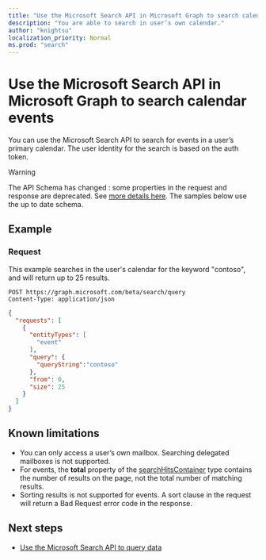 ```yaml
---
title: "Use the Microsoft Search API in Microsoft Graph to search calendar events"
description: "You are able to search in user’s own calendar."
author: "knightsu"
localization_priority: Normal
ms.prod: "search"
---
```


# Use the Microsoft Search API in Microsoft Graph to search calendar events

You can use the Microsoft Search API to search for events in a user’s primary calendar. The user identity for the search is based on the auth token.

>[!WARNING]
>The API Schema has changed : some properties in the request and response are deprecated. See [more details here](/graph/api/resources/search-api-overview?preserve-view=true#schema-change-deprecation-warning). The samples below use the up to date schema.

## Example

### Request

This example searches in the user's calendar for the keyword "contoso", and will return up to 25 results.

```HTTP
POST https://graph.microsoft.com/beta/search/query
Content-Type: application/json
```

```json
{
  "requests": [
    {
      "entityTypes": [
        "event"
      ],
      "query": {
        "queryString":"contoso"
      },
      "from": 0,
      "size": 25
    }
  ]
}
```

## Known limitations

- You can only access a user’s own mailbox. Searching delegated mailboxes is not supported.
- For events, the **total** property of the [searchHitsContainer](/graph/api/resources/searchhitscontainer?preserve-view=true) type contains the number of results on the page, not the total number of matching results.
- Sorting results is not supported for events. A sort clause in the request will return a Bad Request error code in the response.

## Next steps

- [Use the Microsoft Search API to query data](/graph/api/resources/search-api-overview?preserve-view=true)

